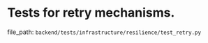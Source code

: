 # Tests for retry mechanisms.

  file_path: `backend/tests/infrastructure/resilience/test_retry.py`
